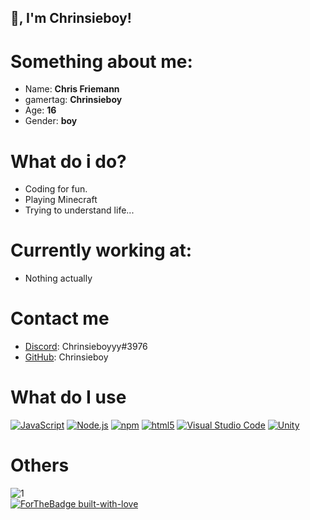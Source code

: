 ## 👋, I'm Chrinsieboy!

# Something about me:
- Name: **Chris Friemann**
- gamertag: **Chrinsieboy**
- Age: **16**
- Gender: **boy**

# What do i do?
- Coding for fun.
- Playing Minecraft
- Trying to understand life...

# Currently working at:
- Nothing actually

# Contact me 
- [Discord](https://discord.com/): Chrinsieboyyy#3976
- [GitHub](https://github.com/Chrinsieboy): Chrinsieboy

# What do I use
[<img alt="JavaScript" src="https://img.shields.io/badge/-JavaScript-edb200?style=flat-square&logo=javascript&logoColor=white" />](https://developer.mozilla.org/en-US/docs/Web/JavaScript) [<img alt="Node.js" src="https://img.shields.io/badge/-Node.js-43853d?style=flat-square&logo=Node.js&logoColor=white" />](https://nodejs.org) [<img alt="npm" src="https://img.shields.io/badge/-NPM-CB3837?style=flat-square&logo=npm&logoColor=white" />](https://npmjs.com) [<img alt="html5" src="https://img.shields.io/badge/-HTML5-E34F26?style=flat-square&logo=html5&logoColor=white" />](https://developer.mozilla.org/en-US/docs/Web/Guide/HTML/HTML5) [<img alt="Visual Studio Code" src="https://img.shields.io/badge/-Visual Studio Code-007ACC?style=flat-square&logo=visual-studio-code&logoColor=white" />](https://code.visualstudio.com/) [![Unity](https://img.shields.io/badge/Unity-57b9d3.svg?style=flat&logo=unity)](https://unity3d.com)

# Others
![1](https://github-readme-stats.vercel.app/api/top-langs/?username=Chrinsieboy&theme=blue-green)<br>
[![ForTheBadge built-with-love](http://ForTheBadge.com/images/badges/built-with-love.svg)](https://GitHub.com/Chrinsieboy/)
